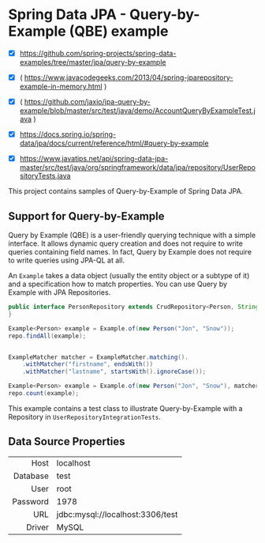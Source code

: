 Spring Data JPA - Query-by-Example (QBE) example
================================================
- [x] https://github.com/spring-projects/spring-data-examples/tree/master/jpa/query-by-example
- [x] ( https://www.javacodegeeks.com/2013/04/spring-jparepository-example-in-memory.html )
- [x] ( https://github.com/jaxio/jpa-query-by-example/blob/master/src/test/java/demo/AccountQueryByExampleTest.java )
- [x] https://docs.spring.io/spring-data/jpa/docs/current/reference/html/#query-by-example
- [x] https://www.javatips.net/api/spring-data-jpa-master/src/test/java/org/springframework/data/jpa/repository/UserRepositoryTests.java


This project contains samples of Query-by-Example of Spring Data JPA.

## Support for Query-by-Example

Query by Example (QBE) is a user-friendly querying technique with a simple interface. It allows dynamic query creation and does not require to write queries containing field names. In fact, Query by Example does not require to write queries using JPA-QL at all.

An `Example` takes a data object (usually the entity object or a subtype of it) and a specification how to match properties. You can use Query by Example with JPA Repositories.

```java
public interface PersonRepository extends CrudRepository<Person, String>, QueryByExampleExecutor<Person> {
}
```

```java
Example<Person> example = Example.of(new Person("Jon", "Snow"));
repo.findAll(example);


ExampleMatcher matcher = ExampleMatcher.matching().
    .withMatcher("firstname", endsWith())
    .withMatcher("lastname", startsWith().ignoreCase());

Example<Person> example = Example.of(new Person("Jon", "Snow"), matcher); 
repo.count(example);
```

This example contains a test class to illustrate Query-by-Example with a Repository in `UserRepositoryIntegrationTests`.






Data Source Properties
---

|     |     |
| ---:|:--- |
| Host | localhost |
| Database | test |
| User | root |
| Password | 1978 |
| URL | jdbc:mysql://localhost:3306/test |
| Driver | MySQL |

